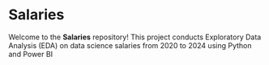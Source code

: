 # Salaries
Welcome to the **Salaries** repository! This project conducts Exploratory Data Analysis (EDA) on data science salaries from 2020 to 2024 using Python and Power BI
